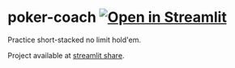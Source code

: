# poker-coach [![Open in Streamlit](https://static.streamlit.io/badges/streamlit_badge_black_white.svg)](https://matheusccouto-poker-coach-pokercoach-ihnydp.streamlitapp.com)
Practice short-stacked no limit hold'em.

Project available at [streamlit share](https://matheusccouto-poker-coach-pokercoach-ihnydp.streamlitapp.com).
